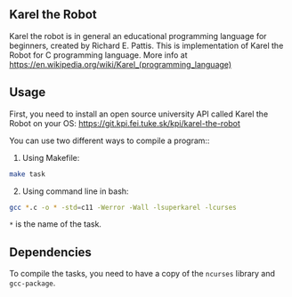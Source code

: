 ## Karel the Robot

Karel the robot is in general an educational programming language for beginners,
created by Richard E. Pattis. This is implementation of Karel the Robot for C
programming language. More info at https://en.wikipedia.org/wiki/Karel_(programming_language)


## Usage

First, you need to install an open source university API called Karel the Robot on your OS:
https://git.kpi.fei.tuke.sk/kpi/karel-the-robot

You can use two different ways to compile a program::
1. Using Makefile:
  ```bash
  make task
  ```
2. Using command line in bash:
  ```bash
  gcc *.c -o * -std=c11 -Werror -Wall -lsuperkarel -lcurses
  ```
`*` is the name of the task.

## Dependencies

To compile the tasks, you need to have a copy of the `ncurses` library and `gcc-package`.


